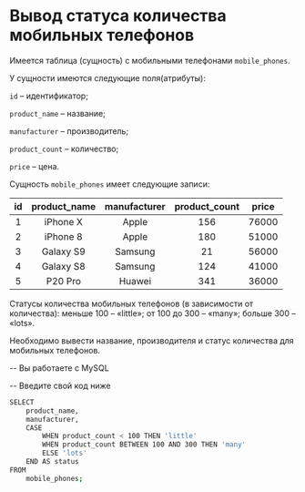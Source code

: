 # Вывод статуса количества мобильных телефонов

Имеется таблица (сущность) с мобильными телефонами `mobile_phones`.

У сущности имеются следующие поля(атрибуты):

`id` – идентификатор;

`product_name` – название;

`manufacturer` – производитель;

`product_count` – количество;

`price` – цена.

Сущность `mobile_phones` имеет следующие записи:

|id|product_name|manufacturer|product_count|price|
|:-:|:-:|:-:|:-:|:-:|
|1|iPhone X|	Apple|	156|	76000|
|2|	iPhone 8|	Apple|	180|	51000|
|3|	Galaxy S9|	Samsung|	21|	56000|
|4|	Galaxy S8|	Samsung|	124|	41000|
|5|	P20 Pro|	Huawei|	341|	36000|

Статусы количества мобильных телефонов (в зависимости от количества): меньше 100 – «little»; от 100 до 300 – «many»; больше 300 – «lots».

Необходимо вывести название, производителя и статус количества для мобильных телефонов.


-- Вы работаете с MySQL

-- Введите свой код ниже
```sh
SELECT 
    product_name, 
    manufacturer, 
    CASE 
        WHEN product_count < 100 THEN 'little'
        WHEN product_count BETWEEN 100 AND 300 THEN 'many'
        ELSE 'lots'
    END AS status
FROM 
    mobile_phones;
```